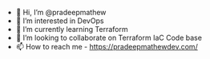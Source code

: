 - 👋 Hi, I’m @pradeepmathew
- 👀 I’m interested in DevOps
- 🌱 I’m currently learning Terraform
- 💞️ I’m looking to collaborate on Terraform IaC Code base
- 📫 How to reach me - https://pradeepmathewdev.com/

<!---
pradeepmathew1/pradeepmathew1 is a ✨ special ✨ repository because its `README.md` (this file) appears on your GitHub profile.
You can click the Preview link to take a look at your changes.
--->

